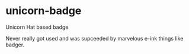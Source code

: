 # unicorn-badge
Unicorn Hat based badge

Never really got used and was supceeded by marvelous e-ink things like badger.
